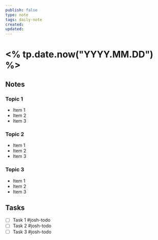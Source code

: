 ```yaml
---
publish: false  
type: note  
tags: daily-note
created:   
updated: 
---
```

# <% tp.date.now("YYYY.MM.DD") %>  
  
## Notes  
### Topic 1  
- Item 1  
- Item 2  
- Item 3  
  
### Topic 2  
- Item 1  
- Item 2  
- Item 3  
  
### Topic 3  
- Item 1  
- Item 2  
- Item 3  
  
## Tasks  
- [ ] Task 1 #josh-todo  
- [ ] Task 2 #josh-todo  
- [ ] Task 3 #josh-todo